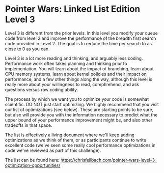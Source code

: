 # Pointer Wars: Linked List Edition Level 3
Level 3 is different from the prior levels. In this level you modify your
queue code from level 2 and improve the performance of the breadth first
search code provided in Level 2. The goal is to reduce the time per 
search to as close to 0 as you can.

Level 3 is a lot more reading and thinking, and arguably less coding.
Performance work often takes planning and thinking prior to implementation.
You will learn about the impact of branching, learn about CPU memory
systems, learn about kernel policies and their impact on performance,
and a few other things along the way, although this level is really
more about your willingness to read, comphrehend, and ask questions
versus raw coding ability.

The process by which we want you to optimize your code is somewhat 
scientific. DO NOT just start optimizing. We highly recommend that 
you visit our list of optimizations (see below). These are 
starting points to be sure, but also will provide you with the 
information necessary to predict what the upper bound of your 
performance improvement might be, and also other tradeoffs in that space.

The list is effectively a living document where we'll keep adding
optimizations as we think of them, or as participants continue to
write excellent code (we've seen some really cool performance
optimizations in code we've reviewed as part of this challenge).

The list can be found here: 
https://chrisfeilbach.com/pointer-wars-level-3-optimization-opportunities/
